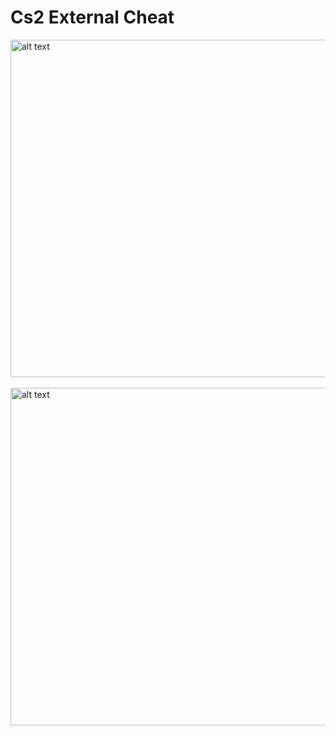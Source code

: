 # Cs2 External Cheat

<img src="https://i.hizliresim.com/sw0kdhk.png" alt="alt text" width="960" height="540"> <br><br>
<img src="https://i.hizliresim.com/lmmmjk5.jpg" alt="alt text" width="960" height="540"> 
